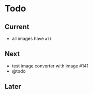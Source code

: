 # Todo

## Current

- all images have `alt`

## Next

- test image converter with image #141
- @todo

## Later
